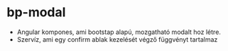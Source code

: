 # bp-modal
* Angular kompones, ami bootstap alapú, mozgatható modalt hoz létre.
* Szervíz, ami egy confirm ablak kezelését végző függvényt tartalmaz